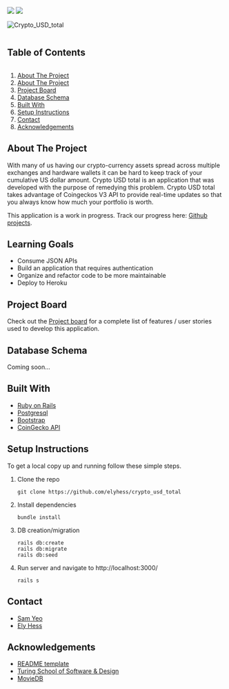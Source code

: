 <!--
*** Thanks for checking out the Best-README-Template. If you have a suggestion
*** that would make this better, please fork the repo and create a pull request
*** or simply open an issue with the tag "enhancement".
*** Thanks again! Now go create something AMAZING! :D
***
***
***
*** To avoid retyping too much info. Do a search and replace for the following:
*** github_username, repo_name, twitter_handle, email, project_title, project_description
-->

<!-- Shields -->
![](https://img.shields.io/badge/Rails-5.2.4-informational?style=flat&logo=<LOGO_NAME>&logoColor=white&color=2bbc8a)
![](https://img.shields.io/badge/Ruby-2.5.3-orange)


![Crypto_USD_total](https://github.com/foymikek/crypto_usd_total/blob/main/banner.png)
<!-- TABLE OF CONTENTS -->
<summary><h2 style="display: inline-block">Table of Contents</h2></summary>
<ol>
  <li><a href="#about-the-project">About The Project</a>
  <li><a href="#learning-goals">About The Project</a>
  <li><a href="#project-board">Project Board</a></li>
  <li><a href="#database-schema">Database Schema</a></li>
  <li><a href="#built-with">Built With</a>
  <li><a href="#setup-instructions">Setup Instructions</a></li>
  <li><a href="#contact">Contact</a></li>
  <li><a href="#acknowledgements">Acknowledgements</a></li>
</ol>

<!-- ABOUT THE PROJECT -->
## About The Project

With many of us having our crypto-currency assets spread across multiple exchanges and hardware wallets it can be hard to keep track of your cumulative US dollar amount. Crypto USD total is an application that was developed with the purpose of remedying this problem. Crypto USD total takes advantage of Coingeckos V3 API to provide real-time updates so that you always know how much your portfolio is worth.

This application is a work in progress. Track our progress here: [Github projects](https://github.com/elyhess/crypto_usd_total/projects/1).

<!-- LEARNING GOALS -->
## Learning Goals

* Consume JSON APIs 
* Build an application that requires authentication
* Organize and refactor code to be more maintainable 
* Deploy to Heroku 

<!-- PROJECT BOARD -->
## Project Board
Check out the [Project board](https://github.com/elyhess/crypto_usd_total/projects/1) for a complete list of features / user stories used to develop this application.

<!-- DATABBASE SCHEMA -->
## Database Schema

Coming soon...

<!-- BUILT WITH -->
## Built With

* [Ruby on Rails](https://rubyonrails.org/)
* [Postgresql](https://www.postgresql.org/)
* [Bootstrap](https://getbootstrap.com/)
* [CoinGecko API](https://www.coingecko.com/api/documentations/v3)


<!-- SETUP INSTRUCTIONS -->
## Setup Instructions
To get a local copy up and running follow these simple steps.

1. Clone the repo
   ```
   git clone https://github.com/elyhess/crypto_usd_total
   ```
2. Install dependencies
   ```
   bundle install
   ```
3. DB creation/migration
   ```
   rails db:create
   rails db:migrate
   rails db:seed
   ```
4. Run server and navigate to http://localhost:3000/
   ```
   rails s
   ```

<!-- CONTACT -->
## Contact

* [Sam Yeo](https://github.com/SK-Sam) 
* [Ely Hess](https://github.com/elyhess)


<!-- ACKNOWLEDGEMENTS -->
## Acknowledgements

* [README template](https://github.com/othneildrew/Best-README-Template)
* [Turing School of Software & Design](https://github.com/turingschool-examples/viewing_party)
* [MovieDB](https://developers.themoviedb.org/3/getting-started/introduction)
